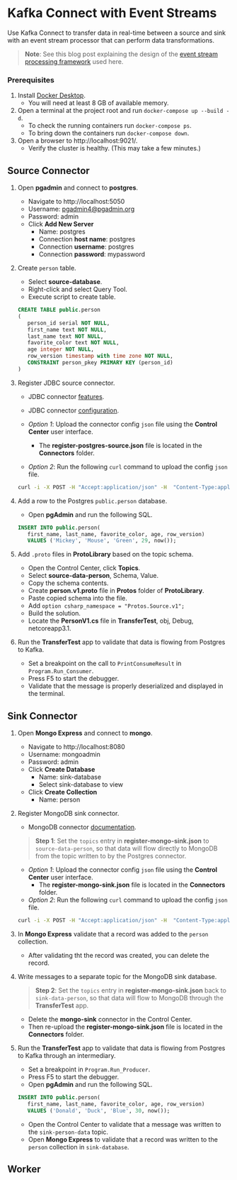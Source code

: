 # Kafka Connect with Event Streams

Use Kafka Connect to transfer data in real-time between a source and sink with an event stream processor that can perform data transformations.

> **Note**: See this blog post explaining the design of the [event stream processing framework](https://blog.tonysneed.com/2020/06/25/event-stream-processing-micro-framework-apache-kafka/) used here.

### Prerequisites

1. Install [Docker Desktop](https://docs.docker.com/desktop/).
   - You will need at least 8 GB of available memory.
2. Open a terminal at the project root and run `docker-compose up --build -d`.
   - To check the running containers run `docker-compose ps`.
   - To bring down the containers run `docker-compose down`.
3. Open a browser to http://localhost:9021/.
   - Verify the cluster is healthy. (This may take a few minutes.)

## Source Connector

1. Open **pgadmin** and connect to **postgres**.
   - Navigate to http://localhost:5050
   - Username: pgadmin4@pgadmin.org
   - Password: admin
   - Click **Add New Server**
      - Name: postgres
      - Connection **host name**: postgres
      - Connection **username**: postgres
      - Connection **password**: mypassword

2. Create `person` table.
   - Select **source-database**.
   - Right-click and select Query Tool.
   - Execute script to create table.
   ```sql
   CREATE TABLE public.person
   (
      person_id serial NOT NULL,
      first_name text NOT NULL,
      last_name text NOT NULL,
      favorite_color text NOT NULL,
      age integer NOT NULL,
      row_version timestamp with time zone NOT NULL,
      CONSTRAINT person_pkey PRIMARY KEY (person_id)
   )
   ```

3. Register JDBC source connector.
   - JDBC connector [features](https://docs.confluent.io/current/connect/kafka-connect-jdbc/source-connector/index.html#features).
   - JDBC connector [configuration](https://docs.confluent.io/current/connect/kafka-connect-jdbc/source-connector/source_config_options.html).

   - *Option 1*: Upload the connector config `json` file using the **Control Center** user interface.
      - The **register-postgres-source.json** file is located in the **Connectors** folder.
   - *Option 2*: Run the following `curl` command to upload the config `json` file.

    ```bash
    curl -i -X POST -H "Accept:application/json" -H  "Content-Type:application/json" http://localhost:8083/connectors/ -d @Connectors/register-postgres-source.json
    ```

4. Add a row to the Postgres `public.person` database.
   - Open **pgAdmin** and run the following SQL.
   ```sql
   INSERT INTO public.person(
      first_name, last_name, favorite_color, age, row_version)
      VALUES ('Mickey', 'Mouse', 'Green', 29, now());
   ```

5. Add `.proto` files in **ProtoLibrary** based on the topic schema.
   - Open the Control Center, click **Topics**.
   - Select **source-data-person**, Schema, Value.
   - Copy the schema contents.
   - Create **person.v1.proto** file in **Protos** folder of **ProtoLibrary**.
   - Paste copied schema into the file.
   - Add `option csharp_namespace = "Protos.Source.v1";`
   - Build the solution.
   - Locate the **PersonV1.cs** file in **TransferTest**, obj, Debug, netcoreapp3.1.

6. Run the **TransferTest** app to validate that data is flowing from Postgres to Kafka.
   - Set a breakpoint on the call to `PrintConsumeResult` in `Program.Run_Consumer`.
   - Press F5 to start the debugger.
   - Validate that the message is properly deserialized and displayed in the terminal.

## Sink Connector

1. Open **Mongo Express** and connect to **mongo**.
   - Navigate to http://localhost:8080
   - Username: mongoadmin
   - Password: admin
   - Click **Create Database**
     - Name: sink-database
     - Select sink-database to view
   - Click **Create Collection**
     - Name: person

2. Register MongoDB sink connector.
   - MongoDB connector [documentation](https://docs.mongodb.com/kafka-connector/master/kafka-sink-properties/).
   > **Step 1**: Set the `topics` entry in **register-mongo-sink.json** to `source-data-person`, so that data will flow directly to MongoDB from the topic written to by the Postgres connector.
   - *Option 1*: Upload the connector config `json` file using the **Control Center** user interface.
      - The **register-mongo-sink.json** file is located in the **Connectors** folder.
   - *Option 2*: Run the following `curl` command to upload the config `json` file.

    ```bash
    curl -i -X POST -H "Accept:application/json" -H  "Content-Type:application/json" http://localhost:8083/connectors/ -d @Connectors/register-mongo-sink.json
    ```

3. In **Mongo Express** validate that a record was added to the `person` collection.
   - After validating tht the record was created, you can delete the record.

4. Write messages to a separate topic for the MongoDB sink database.
   > **Step 2**: Set the `topics` entry in **register-mongo-sink.json** back to `sink-data-person`, so that data will flow to MongoDB through the **TransferTest** app.
   - Delete the **mongo-sink** connector in the Control Center.
   - Then re-upload the **register-mongo-sink.json** file is located in the **Connectors** folder.

5. Run the **TransferTest** app to validate that data is flowing from Postgres to Kafka through an intermediary.
   - Set a breakpoint in `Program.Run_Producer`.
   - Press F5 to start the debugger.
   - Open **pgAdmin** and run the following SQL.
   ```sql
   INSERT INTO public.person(
      first_name, last_name, favorite_color, age, row_version)
      VALUES ('Donald', 'Duck', 'Blue', 30, now());
   ```
   - Open the Control Center to validate that a message was written to the `sink-person-data` topic.
   - Open **Mongo Express** to validate that a record was written to the `person` collection in `sink-database`.

## Worker


